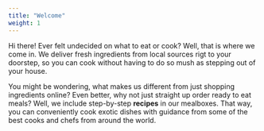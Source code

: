 ```yaml
---
title: "Welcome"
weight: 1
---
```


Hi there! Ever felt undecided on what to eat or cook? Well, that is where we come in. We deliver fresh ingredients from local sources rigt to your doorstep, so you can cook without having to do so mush as stepping out of your house.

You might be wondering, what makes us different from just shopping ingredients online? Even better, why not just straight up order ready to eat meals? Well, we include step-by-step **recipes** in our mealboxes. That way, you can conveniently cook exotic dishes with guidance from some of the best cooks and chefs from around the world.

